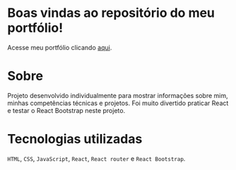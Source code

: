 # Boas vindas ao repositório do meu portfólio!

Acesse meu portfólio clicando <a href="https://camila-mp.github.io/portfolio/">aqui</a>.

# Sobre

Projeto desenvolvido individualmente para mostrar informações sobre mim, minhas competências técnicas e projetos. Foi muito divertido praticar React e testar o React Bootstrap neste projeto.

# Tecnologias utilizadas

`HTML`, `CSS`, `JavaScript`, `React`, `React router` e `React Bootstrap`.
